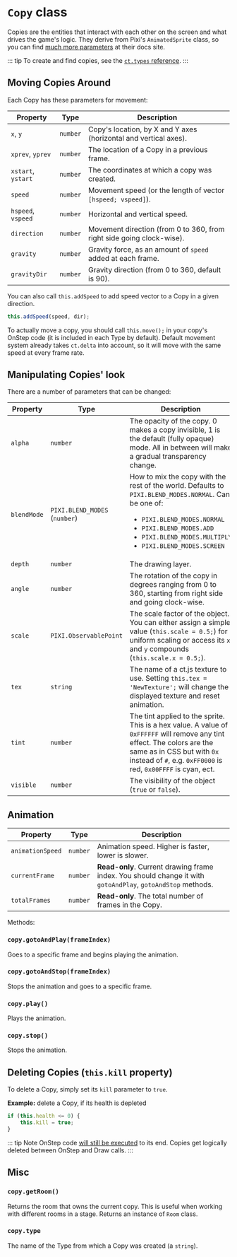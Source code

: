 # `Copy` class

Copies are the entities that interact with each other on the screen and what drives the game's logic. They derive from Pixi's `AnimatedSprite` class, so you can find [much more parameters](https://pixijs.download/release/docs/PIXI.AnimatedSprite.html) at their docs site.

::: tip
To create and find copies, see the [`ct.types` reference](ct.types.html).
:::

## Moving Copies Around

Each Copy has these parameters for movement:

Property | Type | Description
-|-|-
`x`, `y` | `number` | Copy's location, by X and Y axes (horizontal and vertical axes).
`xprev`, `yprev` | `number` | The location of a Copy in a previous frame.
`xstart`, `ystart` | `number` | The coordinates at which a copy was created.
`speed` | `number` | Movement speed (or the length of vector `[hspeed; vspeed]`).
`hspeed`, `vspeed` | `number` | Horizontal and vertical speed.
`direction` | `number` | Movement direction (from 0 to 360, from right side going clock-wise).
`gravity` | `number` | Gravity force, as an amount of `speed` added at each frame.
`gravityDir` | `number` | Gravity direction (from 0 to 360, default is 90).

You can also call `this.addSpeed` to add speed vector to a Copy in a given direction.

```js
this.addSpeed(speed, dir);
```

To actually move a copy, you should call `this.move();` in your copy's OnStep code (it is included in each Type by default). Default movement system already takes `ct.delta` into account, so it will move with the same speed at every frame rate.

## Manipulating Copies' look

There are a number of parameters that can be changed:

|Property | Type | Description|
|-|-|-|
|`alpha` | `number` | The opacity of the copy. 0 makes a copy invisible, 1 is the default (fully opaque) mode. All in between will make a gradual transparency change.|
|`blendMode` | `PIXI.BLEND_MODES` (`number`) | How to mix the copy with the rest of the world. Defaults to `PIXI.BLEND_MODES.NORMAL`. Can be one of: <ul><li>`PIXI.BLEND_MODES.NORMAL`</li> <li>`PIXI.BLEND_MODES.ADD`</li> <li>`PIXI.BLEND_MODES.MULTIPLY`</li><li>`PIXI.BLEND_MODES.SCREEN`</li></ul>|
|`depth` | `number` | The drawing layer.|
|`angle` | `number` | The rotation of the copy in degrees ranging from 0 to 360, starting from right side and going clock-wise.|
|`scale` | `PIXI.ObservablePoint` | The scale factor of the object. You can either assign a simple value (`this.scale = 0.5;`) for uniform scaling or access its `x` and `y` compounds (`this.scale.x = 0.5;`).|
|`tex` | `string` | The name of a ct.js texture to use. Setting `this.tex = 'NewTexture';` will change the displayed texture and reset animation. |
|`tint` | `number` | The tint applied to the sprite. This is a hex value. A value of `0xFFFFFF` will remove any tint effect. The colors are the same as in CSS but with `0x` instead of `#`, e.g. `0xFF0000` is red, `0x00FFFF` is cyan, ect.|
|`visible` | `number` | The visibility of the object (`true` or `false`).|

## Animation

|Property | Type | Description|
|-|-|-|
|`animationSpeed` | `number` | Animation speed. Higher is faster, lower is slower.|
|`currentFrame` | `number` | **Read-only**. Current drawing frame index. You should change it with `gotoAndPlay`, `gotoAndStop` methods.|
|`totalFrames` | `number` | **Read-only**. The total number of frames in the Copy.|

Methods:

### `copy.gotoAndPlay(frameIndex)`

Goes to a specific frame and begins playing the animation.

### `copy.gotoAndStop(frameIndex)`

Stops the animation and goes to a specific frame.

### `copy.play()`

Plays the animation.

### `copy.stop()`

Stops the animation.


## Deleting Copies (`this.kill` property)

To delete a Copy, simply set its `kill` parameter to `true`.

**Example:** delete a Copy, if its health is depleted

```js
if (this.health <= 0) {
    this.kill = true;
}
```

::: tip Note
OnStep code [will still be executed](ct.html#Event-sequence) to its end. Copies get logically deleted between OnStep and Draw calls.
:::

## Misc

### `copy.getRoom()`

Returns the room that owns the current copy. This is useful when working with different rooms in a stage. Returns an instance of `Room` class.

### `copy.type`

The name of the Type from which a Copy was created (a `string`).